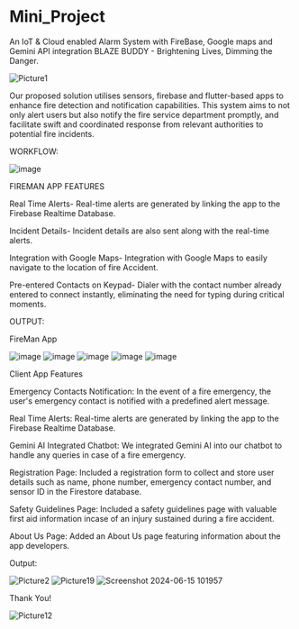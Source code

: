 # Mini_Project

An IoT & Cloud enabled Alarm System with FireBase, Google maps and Gemini API integration 
BLAZE BUDDY - Brightening Lives, Dimming the Danger.

![Picture1](https://github.com/Project-be25/mini_project/assets/169865769/9fb578de-77ea-43d6-81f1-da425e930943)


Our proposed solution utilises sensors, firebase and flutter-based apps to enhance fire detection and notification capabilities. This system aims to not only alert users but also notify the fire service department promptly, and facilitate swift and coordinated response from relevant authorities to potential fire incidents.

WORKFLOW:

![image](https://github.com/Project-be25/fireman_app/assets/169865769/979cd9d3-1012-4253-8eb3-b5de93978277)

FIREMAN APP FEATURES  

Real Time Alerts- Real-time alerts are generated by linking the app to the Firebase Realtime Database.

Incident Details- Incident details are also sent along with the real-time alerts.

Integration with Google Maps- Integration with Google Maps to easily navigate to the location of fire Accident.

Pre-entered Contacts on Keypad- Dialer with the contact number already entered to connect instantly, eliminating the need for typing during critical moments.

OUTPUT:

FireMan App

![image](https://github.com/Project-be25/fireman_app/assets/169865769/d8294e8b-b23a-46d3-ac4c-d7b101c67c4d)
![image](https://github.com/Project-be25/fireman_app/assets/169865769/d408b6cb-2a2b-4ff9-8d44-5db9ab7fcc1e)
![image](https://github.com/Project-be25/fireman_app/assets/169865769/016fa75f-efba-4c0a-ae29-70e7271b3c70)
![image](https://github.com/Project-be25/fireman_app/assets/169865769/56d7bfb0-ca48-4890-bec7-ad41f1b1837d)
![image](https://github.com/Project-be25/fireman_app/assets/169865769/6176abe7-2a85-4647-89b5-f9f7e3a3b80e)

Client App Features

Emergency Contacts Notification:
In the event of a fire emergency, the user's emergency contact is notified with a predefined alert message. 

Real Time Alerts:
Real-time alerts are generated by linking the app to the Firebase Realtime Database.

Gemini AI Integrated Chatbot:
We integrated Gemini AI into our chatbot to handle any queries in case of a fire emergency.

Registration Page:
Included a registration form to collect and store user details such as name, phone number, emergency contact number, and sensor ID in the Firestore database.

Safety Guidelines Page:
Included a safety guidelines page with valuable first aid information incase of an injury sustained during a fire accident.

About Us Page:
Added an About Us page featuring information about the app developers.

Output:

![Picture2](https://github.com/Project-be25/mini_project/assets/169865769/eb94b624-68a5-45bc-9b86-ce191e35b6c8)
![Picture19](https://github.com/Project-be25/mini_project/assets/169865769/baa55624-5278-45da-bcc0-e6fc7eb0e157)
![Screenshot 2024-06-15 101957](https://github.com/Project-be25/mini_project/assets/169865769/e58af5ac-9fba-49f9-8c75-741737114837)


Thank You!

![Picture12](https://github.com/Project-be25/mini_project/assets/169865769/7c24e408-9017-4778-8385-a0407a22ecf2)





